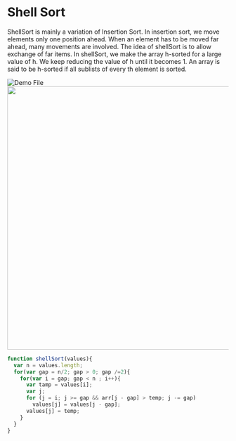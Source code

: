 # Shell Sort

ShellSort is mainly a variation of Insertion Sort. In insertion sort, we move elements only one position ahead. When an element has to be moved far ahead, many movements are involved. The idea of shellSort is to allow exchange of far items. In shellSort, we make the array h-sorted for a large value of h. We keep reducing the value of h until it becomes 1. An array is said to be h-sorted if all sublists of every th element is sorted.

![Demo File](https://i.imgur.com/UMa22U4.gif)
<img src="https://i.imgur.com/UMa22U4.gif" width="600px" height="600px">


```javascript
function shellSort(values){
  var n = values.length;
  for(var gap = n/2; gap > 0; gap /=2){
    for(var i = gap; gap < n ; i++){
      var tamp = values[i];
      var j;
      for (j = i; j >= gap && arr[j - gap] > temp; j -= gap)
        values[j] = values[j - gap];
      values[j] = temp;
    }
  }
}

```


